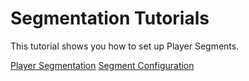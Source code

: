 # Segmentation Tutorials

This tutorial shows you how to set up Player Segments.

[Player Segmentation](player-segmentation.md)
[Segment Configuration](segment-configuration.md)